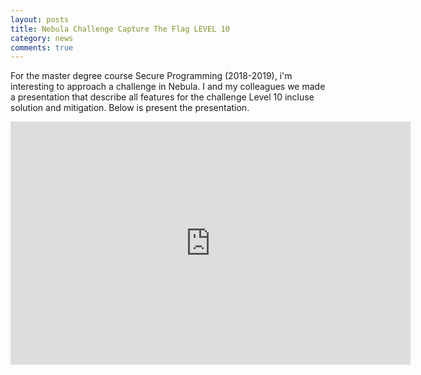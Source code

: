 ```yaml
---
layout: posts
title: Nebula Challenge Capture The Flag LEVEL 10
category: news
comments: true
---
```

For the master degree course Secure Programming (2018-2019), i'm interesting to approach a challenge in Nebula. I and my colleagues we made a presentation that describe all features for the challenge Level 10 incluse solution and mitigation.
Below is present the presentation.
<iframe src="https://docs.google.com/presentation/d/e/2PACX-1vQki-mCDjtzOhX7AG-bF7gNSEdFQGfX8J4-Ihg7D_-PHZKakxNnM7d7xfeoojT-xA/embed?start=false&loop=false&delayms=3000" frameborder="0" width="640" height="389" allowfullscreen="true" mozallowfullscreen="true" webkitallowfullscreen="true"></iframe>

